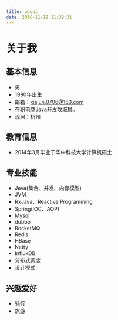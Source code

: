 ```yaml
---
title: about
date: 2016-11-19 11:39:31
---
```


# 关于我
## 基本信息
- 男
- 1990年出生
- 邮箱：xiajun.0706@163.com
- 在职电商Java开发攻城狮。
- 现居：杭州

## 教育信息
- 2014年3月毕业于华中科技大学计算机硕士

## 专业技能
- Java(集合、并发、内存模型)
- JVM
- RxJava、Reactive Programming
- Spring(IOC、AOP)
- Mysql
- dubbo
- RocketMQ
- Redis
- HBase
- Netty
- InfluxDB
- 分布式调度
- 设计模式

## 兴趣爱好
- 骑行
- 旅游
